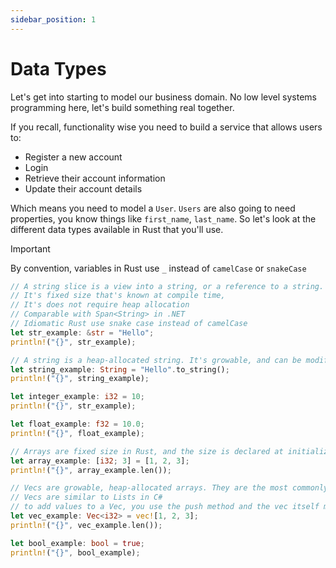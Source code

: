 ```yaml
---
sidebar_position: 1
---
```


# Data Types

Let's get into starting to model our business domain. No low level systems programming here, let's build something real together.

If you recall, functionality wise you need to build a service that allows users to:

- Register a new account
- Login
- Retrieve their account information
- Update their account details

Which means you need to model a `User`. `Users` are also going to need properties, you know things like `first_name`, `last_name`. So let's look at the different data types available in Rust that you'll use.

> [!IMPORTANT]
> By convention, variables in Rust use `_` instead of `camelCase` or `snakeCase`

```rust showLineNumbers
// A string slice is a view into a string, or a reference to a string.
// It's fixed size that's known at compile time,
// It's does not require heap allocation
// Comparable with Span<String> in .NET
// Idiomatic Rust use snake case instead of camelCase
let str_example: &str = "Hello";
println!("{}", str_example);

// A string is a heap-allocated string. It's growable, and can be modified
let string_example: String = "Hello".to_string();
println!("{}", string_example);

let integer_example: i32 = 10;
println!("{}", str_example);

let float_example: f32 = 10.0;
println!("{}", float_example);

// Arrays are fixed size in Rust, and the size is declared at initialization
let array_example: [i32; 3] = [1, 2, 3];
println!("{}", array_example.len());

// Vecs are growable, heap-allocated arrays. They are the most commonly used collection in Rust.
// Vecs are similar to Lists in C#
// to add values to a Vec, you use the push method and the vec itself must be mutable
let vec_example: Vec<i32> = vec![1, 2, 3];
println!("{}", vec_example.len());

let bool_example: bool = true;
println!("{}", bool_example);
```